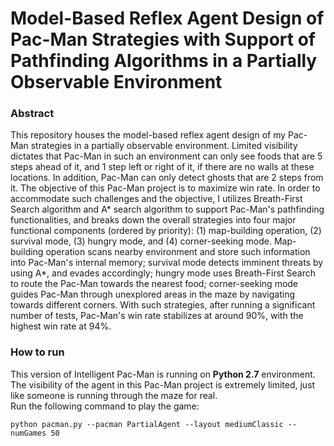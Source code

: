 # Model-Based Reflex Agent Design of Pac-Man Strategies with Support of Pathfinding Algorithms in a Partially Observable Environment

### Abstract
This repository houses the model-based reflex agent design of my Pac-Man strategies in a partially observable environment. Limited visibility dictates that Pac-Man in such an environment can only see foods that are 5 steps ahead of it, and 1 step left or right of it, if there are no walls at these locations. In addition, Pac-Man can only detect ghosts that are 2 steps from it. The objective of this Pac-Man project is to maximize win rate. In order to accommodate such challenges and the objective, I utilizes Breath-First Search algorithm and A* search algorithm to support Pac-Man's pathfinding functionalities, and breaks down the overall strategies into four major functional components (ordered by priority): (1) map-building operation, (2) survival mode, (3) hungry mode, and (4) corner-seeking mode. Map-building operation scans nearby environment and store such information into Pac-Man's internal memory; survival mode detects imminent threats by using A*, and evades accordingly; hungry mode uses Breath-First Search to route the Pac-Man towards the nearest food; corner-seeking mode guides Pac-Man through unexplored areas in the maze by navigating towards different corners. With such strategies, after running a significant number of tests, Pac-Man's win rate stabilizes at around 90\%, with the highest win rate at 94\%.

### How to run
This version of Intelligent Pac-Man is running on <b>Python 2.7</b> environment. The visibility of the agent in this Pac-Man project is extremely limited, just like someone is running through the maze for real.<br/>
Run the following command to play the game:<br/>
```
python pacman.py --pacman PartialAgent --layout mediumClassic --numGames 50
```
